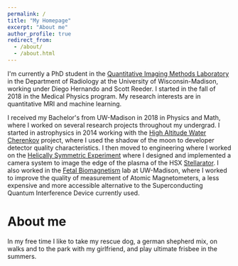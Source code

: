 ```yaml
---
permalink: /
title: "My Homepage"
excerpt: "About me"
author_profile: true
redirect_from: 
  - /about/
  - /about.html
---
```


I'm currently a PhD student in the [Quantitative Imaging Methods Laboratory](https://qiml.radiology.wisc.edu/) in the Department of Radiology at the University of Wisconsin-Madison, working under Diego Hernando and Scott Reeder. I started in the fall of 2018 in the Medical Physics program. My research interests are in quantitative MRI and machine learning.

I received my Bachelor's from UW-Madison in 2018 in Physics and Math, where I worked on several research projects throughout my undergrad. I started in astrophysics in 2014 working with the [High Altitude Water Cherenkov](https://hawc.wipac.wisc.edu/home) project, where I used the shadow of the moon to developer detector quality characteristics. I then moved to engineering where I worked on the [Helically Symmetric Experiment](https://hsx.wisc.edu/) where I designed and implemented a camera system to image the edge of the plasma of the HSX [Stellarator](https://en.wikipedia.org/wiki/Stellarator). I also worked in the [Fetal Biomagnetism](https://www.medphysics.wisc.edu/wp/research/biomagnetism/) lab at UW-Madison, where I worked to improve the quality of measurement of Atomic Magnetometers, a less expensive and more accessible alternative to the Superconducting Quantum Interference Device currently used.

About me
========
In my free time I like to take my rescue dog, a german shepherd mix, on walks and to the park with my girlfriend, and play ultimate frisbee in the summers.